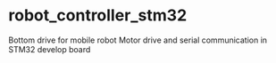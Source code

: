 # robot_controller_stm32

Bottom drive for mobile robot
Motor drive and serial communication in STM32 develop board
